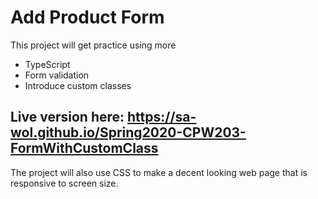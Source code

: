 # Add Product Form

This project will get practice using more 
- TypeScript
- Form validation
- Introduce custom classes

## Live version here: https://sa-wol.github.io/Spring2020-CPW203-FormWithCustomClass

The project will also use CSS to make a decent looking web page
that is responsive to screen size.